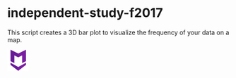 # independent-study-f2017

This script creates a 3D bar plot to visualize the frequency of your data on a map.

![alt text][sample_figure]

[sample_figure]: https://github.com/adam-p/markdown-here/raw/master/src/common/images/icon48.png "Logo Title Text 2"
